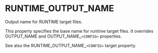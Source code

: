   

# RUNTIME_OUTPUT_NAME  
Output name for RUNTIME target files.  

This property specifies the base name for runtime target files.  It
overrides OUTPUT_NAME and OUTPUT_NAME_```<CONFIG>```
properties.  

See also the RUNTIME_OUTPUT_NAME_```<CONFIG>``` target property.  

